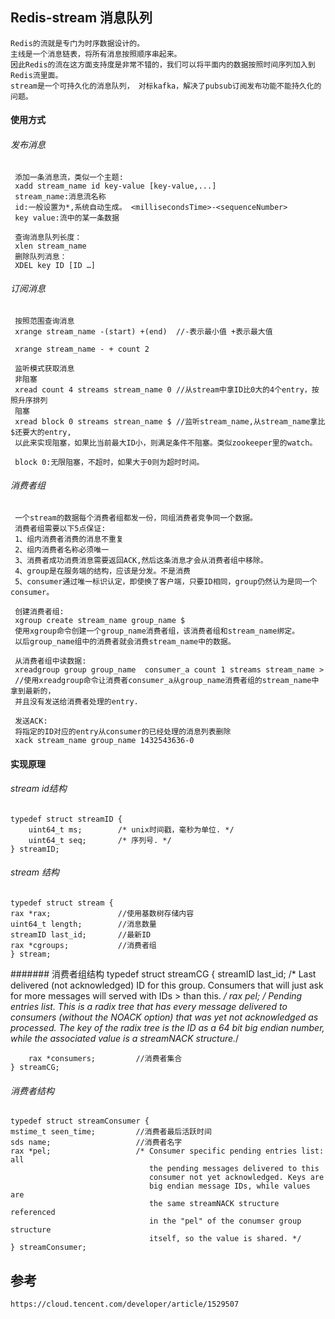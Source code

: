 ## Redis-stream 消息队列

    Redis的流就是专门为时序数据设计的。
    主线是一个消息链表，将所有消息按照顺序串起来。
    因此Redis的流在这方面支持度是非常不错的，我们可以将平面内的数据按照时间序列加入到Redis流里面。
    stream是一个可持久化的消息队列， 对标kafka，解决了pubsub订阅发布功能不能持久化的问题。

#### 使用方式

###### 发布消息     
     添加一条消息流，类似一个主题:
     xadd stream_name id key-value [key-value,...]
     stream_name:消息流名称
     id:一般设置为*,系统自动生成。 <millisecondsTime>-<sequenceNumber>
     key value:流中的某一条数据
     
     查询消息队列长度：
     xlen stream_name 
     删除队列消息：
     XDEL key ID [ID …]
     
###### 订阅消息     
     按照范围查询消息
     xrange stream_name -(start) +(end)  //-表示最小值 +表示最大值
     
     xrange stream_name - + count 2
     
     监听模式获取消息
     非阻塞
     xread count 4 streams stream_name 0 //从stream中拿ID比0大的4个entry，按照升序排列
     阻塞
     xread block 0 streams strean_name $ //监听stream_name,从stream_name拿比$还要大的entry,
     以此来实现阻塞，如果比当前最大ID小，则满足条件不阻塞。类似zookeeper里的watch。
     
     block 0:无限阻塞，不超时，如果大于0则为超时时间。
###### 消费者组

     一个stream的数据每个消费者组都发一份，同组消费者竞争同一个数据。
     消费者组需要以下5点保证:
     1、组内消费者消费的消息不重复
     2、组内消费者名称必须唯一
     3、消费者成功消费消息需要返回ACK,然后这条消息才会从消费者组中移除。
     4、group是在服务端的结构，应该是分发。不是消费
     5、consumer通过唯一标识认定，即使换了客户端，只要ID相同，group仍然认为是同一个consumer。
     
     创建消费者组:
     xgroup create stream_name group_name $
     使用xgroup命令创建一个group_name消费者组，该消费者组和stream_name绑定。
     以后group_name组中的消费者就会消费stream_name中的数据。
     
     从消费者组中读数据:
     xreadgroup group group_name  consumer_a count 1 streams stream_name >
     //使用xreadgroup命令让消费者consumer_a从group_name消费者组的stream_name中拿到最新的，
     并且没有发送给消费者处理的entry.
     
     发送ACK:
     将指定的ID对应的entry从consumer的已经处理的消息列表删除
     xack stream_name group_name 1432543636-0
     
      

#### 实现原理

###### stream id结构
    typedef struct streamID {
        uint64_t ms;        /* unix时间戳，毫秒为单位. */
        uint64_t seq;       /* 序列号. */
    } streamID;
###### stream 结构

    typedef struct stream {
    rax *rax;               //使用基数树存储内容
    uint64_t length;        //消息数量
    streamID last_id;       //最新ID
    rax *cgroups;           //消费者组
    } stream;

####### 消费者组结构
    typedef struct streamCG {
        streamID last_id;       /* Last delivered (not acknowledged) ID for this
                                   group. Consumers that will just ask for more
                                   messages will served with IDs > than this. */
        rax *pel;               /* Pending entries list. This is a radix tree that
                                   has every message delivered to consumers (without
                                   the NOACK option) that was yet not acknowledged
                                   as processed. The key of the radix tree is the
                                   ID as a 64 bit big endian number, while the
                                   associated value is a streamNACK structure.*/
                                   
        rax *consumers;         //消费者集合
    } streamCG;
###### 消费者结构

    typedef struct streamConsumer {
    mstime_t seen_time;         //消费者最后活跃时间
    sds name;                   //消费者名字
    rax *pel;                   /* Consumer specific pending entries list: all
                                   the pending messages delivered to this
                                   consumer not yet acknowledged. Keys are
                                   big endian message IDs, while values are
                                   the same streamNACK structure referenced
                                   in the "pel" of the conumser group structure
                                   itself, so the value is shared. */
    } streamConsumer;

## 参考
    https://cloud.tencent.com/developer/article/1529507